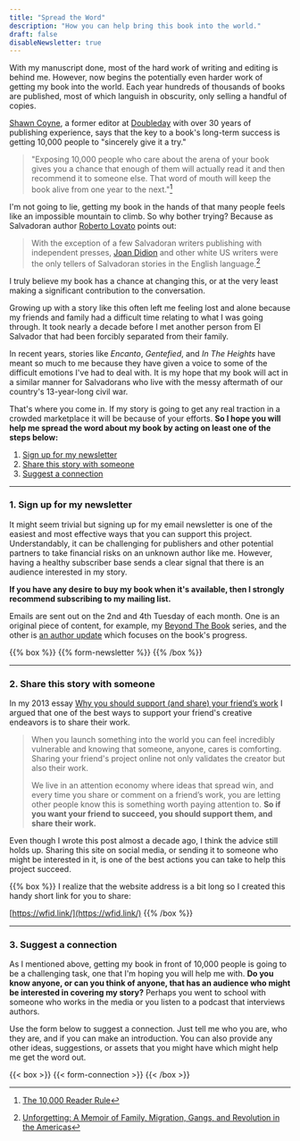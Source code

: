 ```yaml
---
title: "Spread the Word"
description: "How you can help bring this book into the world."
draft: false
disableNewsletter: true
---
```


With my manuscript done, most of the hard work of writing and editing is behind me. However, now begins the potentially even harder work of getting my book into the world. Each year hundreds of thousands of books are published, most of which languish in obscurity, only selling a handful of copies.

[Shawn Coyne](https://storygrid.com/about/), a former editor at [Doubleday](<https://en.wikipedia.org/wiki/Doubleday_(publisher)>) with over 30 years of publishing experience, says that the key to a book's long-term success is getting 10,000 people to "sincerely give it a try."

> "Exposing 10,000 people who care about the arena of your book gives you a chance that enough of them will actually read it and then recommend it to someone else. That word of mouth will keep the book alive from one year to the next."[^1]

I'm not going to lie, getting my book in the hands of that many people feels like an impossible mountain to climb. So why bother trying? Because as Salvadoran author [Roberto Lovato](https://robertolovato.com) points out:

> With the exception of a few Salvadoran writers publishing with independent presses, [Joan Didion](https://en.wikipedia.org/wiki/Joan_Didion) and other white US writers were the only tellers of Salvadoran stories in the English language.[^2]

I truly believe my book has a chance at changing this, or at the very least making a significant contribution to the conversation.

Growing up with a story like this often left me feeling lost and alone because my friends and family had a difficult time relating to what I was going through. It took nearly a decade before I met another person from El Salvador that had been forcibly separated from their family.

In recent years, stories like _Encanto_, _Gentefied_, and _In The Heights_ have meant so much to me because they have given a voice to some of the difficult emotions I've had to deal with. It is my hope that my book will act in a similar manner for Salvadorans who live with the messy aftermath of our country's 13-year-long civil war.

That's where you come in. If my story is going to get any real traction in a crowded marketplace it will be because of your efforts. **So I hope you will help me spread the word about my book by acting on least one of the steps below:**

1. [Sign up for my newsletter](#1-sign-up-for-my-newsletter)
2. [Share this story with someone](#2-share-this-story-with-someone)
3. [Suggest a connection](#3-suggest-a-connection)

---

### 1. Sign up for my newsletter

It might seem trivial but signing up for my email newsletter is one of the easiest and most effective ways that you can support this project. Understandably, it can be challenging for publishers and other potential partners to take financial risks on an unknown author like me. However, having a healthy subscriber base sends a clear signal that there is an audience interested in my story.

**If you have any desire to buy my book when it's available, then I strongly recommend subscribing to my mailing list.**

Emails are sent out on the 2nd and 4th Tuesday of each month. One is an original piece of content, for example, my [Beyond The Book](https://nelsonroberto.com/beyond-the-book/) series, and the other is [an author update](https://nelsonroberto.com/newsletter/) which focuses on the book's progress.

{{% box %}}
{{% form-newsletter %}}
{{% /box %}}

---

### 2. Share this story with someone

In my 2013 essay [Why you should support (and share) your friend’s work](https://medium.com/i-m-h-o/why-you-should-support-and-share-your-friends-work-dba326805b02) I argued that one of the best ways to support your friend's creative endeavors is to share their work.

> When you launch something into the world you can feel incredibly vulnerable and knowing that someone, anyone, cares is comforting. Sharing your friend's project online not only validates the creator but also their work.
>
> We live in an attention economy where ideas that spread win, and every time you share or comment on a friend’s work, you are letting other people know this is something worth paying attention to. **So if you want your friend to succeed, you should support them, and share their work.**

Even though I wrote this post almost a decade ago, I think the advice still holds up. Sharing this site on social media, or sending it to someone who might be interested in it, is one of the best actions you can take to help this project succeed.

{{% box %}}
I realize that the website address is a bit long so I created this handy short link for you to share:

[https://wfid.link/](https://wfid.link/)
{{% /box %}}

---

### 3. Suggest a connection

As I mentioned above, getting my book in front of 10,000 people is going to be a challenging task, one that I'm hoping you will help me with. **Do you know anyone, or can you think of anyone, that has an audience who might be interested in covering my story?** Perhaps you went to school with someone who works in the media or you listen to a podcast that interviews authors.

Use the form below to suggest a connection. Just tell me who you are, who they are, and if you can make an introduction. You can also provide any other ideas, suggestions, or assets that you might have which might help me get the word out.

{{< box >}}
{{< form-connection >}}
{{< /box >}}

[^1]: [The 10,000 Reader Rule](https://stevenpressfield.com/2015/11/the-10000-reader-rule/)
[^2]: [Unforgetting: A Memoir of Family, Migration, Gangs, and Revolution in the Americas](https://amzn.to/3qZidkX)

